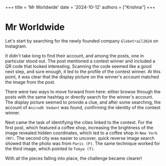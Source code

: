 ﻿+++
title = 'Mr Worldwide'
date = '2024-10-12'
authors = ["Krishna"]
+++

# Mr Worldwide

Let's start by searching for the newly founded company `Globetrail2024` on Instagram. 

It didn't take long to find their account, and among the posts, one in particular stood out. The post mentioned a contest winner and included a QR code that looked interesting. Scanning the code seemed like a good next step, and sure enough, it led to the profile of the contest winner. At this point, it was clear that the display picture on the winner's account matched the image from the post.

There were two ways to move forward from here: either browse through the posts with the same hashtag or directly search for the winner's account. The display picture seemed to provide a clue, and after some searching, the account of `Anirudh Vedant` was found, confirming the identity of the contest winner.

Next came the task of identifying the cities linked to the contest. For the first post, which featured a coffee shop, increasing the brightness of the image revealed hidden coordinates, which led to a coffee shop in `New York (NY)`. The second city was easier to uncover, quick reverse image search showed that the photo was from `Paris (P)`. The same technique worked for the third image, which pointed to `Tokyo (T)`.

With all the pieces falling into place, the challenge became clearer!